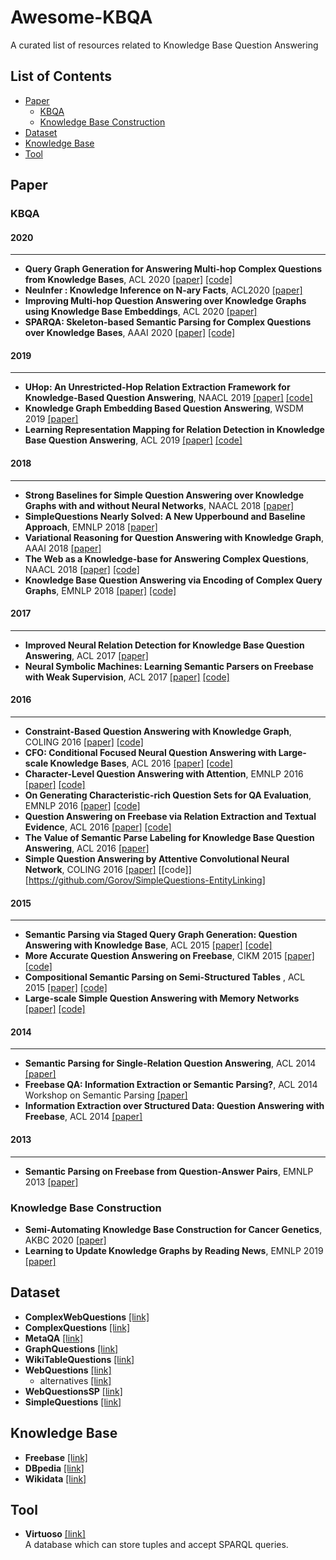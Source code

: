 # Awesome-KBQA
A curated list of resources related to Knowledge Base Question Answering

## List of Contents
- [Paper](#paper)
  - [KBQA](#kbqa)
  - [Knowledge Base Construction](#knowledge-base-construction)
- [Dataset](#dataset)
- [Knowledge Base](knowledge-base)
- [Tool](#tool)

## Paper
### KBQA
#### 2020
---
- **Query Graph Generation for Answering Multi-hop Complex Questions from Knowledge Bases**, ACL 2020 
  [[paper]](https://www.aclweb.org/anthology/2020.acl-main.91/)
  [[code]](https://github.com/lanyunshi/Multi-hopComplexKBQA)
- **NeuInfer : Knowledge Inference on N-ary Facts**, ACL2020 
  [[paper]](https://www.aclweb.org/anthology/2020.acl-main.546/)
- **Improving Multi-hop Question Answering over Knowledge Graphs using Knowledge Base Embeddings**, ACL 2020 
  [[paper]](https://www.aclweb.org/anthology/2020.acl-main.412/)
- **SPARQA: Skeleton-based Semantic Parsing for Complex Questions over Knowledge Bases**, AAAI 2020 
  [[paper]](https://arxiv.org/abs/2003.13956)
  [[code]](https://github.com/nju-websoft/SPARQA)

#### 2019
---
- **UHop: An Unrestricted-Hop Relation Extraction Framework for Knowledge-Based Question Answering**, NAACL 2019 
  [[paper]](https://www.aclweb.org/anthology/N19-1031/)
  [[code]](https://github.com/zychen423/UHop)
- **Knowledge Graph Embedding Based Question Answering**, WSDM 2019 
  [[paper]](https://dl.acm.org/doi/abs/10.1145/3289600.3290956)
- **Learning Representation Mapping for Relation Detection in Knowledge Base Question Answering**, ACL 2019 
  [[paper]](https://www.aclweb.org/anthology/P19-1616/)
  [[code]](https://github.com/wudapeng268/KBQA-Adapter)

#### 2018
---
- **Strong Baselines for Simple Question Answering over Knowledge Graphs with and without Neural Networks**, NAACL 2018 
  [[paper]](https://www.aclweb.org/anthology/N18-2047/)
- **SimpleQuestions Nearly Solved: A New Upperbound and Baseline Approach**, EMNLP 2018 
  [[paper]](https://www.aclweb.org/anthology/D18-1051/)
- **Variational Reasoning for Question Answering with Knowledge Graph**, AAAI 2018
  [[paper]](https://arxiv.org/abs/1709.04071)
- **The Web as a Knowledge-base for Answering Complex Questions**, NAACL 2018 
  [[paper]](https://www.aclweb.org/anthology/N18-1059/)
  [[code]](https://github.com/alontalmor/CQD)
- **Knowledge Base Question Answering via Encoding of Complex Query Graphs**, EMNLP 2018 
  [[paper]](https://www.aclweb.org/anthology/D18-1242/)
  [[code]](https://github.com/FengliLin/EMNLP2018-KBQA)

#### 2017
---
- **Improved Neural Relation Detection for Knowledge Base Question Answering**, ACL 2017 
  [[paper]](https://www.aclweb.org/anthology/P17-1053/)
- **Neural Symbolic Machines: Learning Semantic Parsers on Freebase with Weak Supervision**, ACL 2017 
  [[paper]](https://www.aclweb.org/anthology/P17-1003/)
  [[code]](https://github.com/crazydonkey200/neural-symbolic-machines)

#### 2016
---
- **Constraint-Based Question Answering with Knowledge Graph**, COLING 2016 
  [[paper]](https://www.aclweb.org/anthology/C16-1236/)
  [[code]](https://github.com/JunweiBao/MulCQA)
- **CFO: Conditional Focused Neural Question Answering with Large-scale Knowledge Bases**, ACL 2016 
  [[paper]](https://www.aclweb.org/anthology/P16-1076/)
  [[code]](https://github.com/zihangdai/CFO)
- **Character-Level Question Answering with Attention**, EMNLP 2016 
  [[paper]](https://www.aclweb.org/anthology/D16-1166/)
  [[code]](https://github.com/davidgolub/simpleqa)
- **On Generating Characteristic-rich Question Sets for QA Evaluation**, EMNLP 2016 
  [[paper]](https://www.aclweb.org/anthology/D16-1054/)
  [[code]](https://github.com/ysu1989/GraphQuestions)
- **Question Answering on Freebase via Relation Extraction and Textual Evidence**, ACL 2016 
  [[paper]](https://www.aclweb.org/anthology/P16-1220/)
  [[code]](https://github.com/syxu828/QuestionAnsweringOverFB)
- **The Value of Semantic Parse Labeling for Knowledge Base Question Answering**, ACL 2016 
  [[paper]](https://www.aclweb.org/anthology/P16-2033/)
- **Simple Question Answering by Attentive Convolutional Neural Network**, COLING 2016 
  [[paper]](https://www.aclweb.org/anthology/C16-1164/)
  [[code]][https://github.com/Gorov/SimpleQuestions-EntityLinking]

#### 2015
---
- **Semantic Parsing via Staged Query Graph Generation: Question Answering with Knowledge Base**, ACL 2015 
  [[paper]](https://www.aclweb.org/anthology/P15-1128/)
  [[code]](https://github.com/scottyih/STAGG)
- **More Accurate Question Answering on Freebase**, CIKM 2015 
  [[paper]](https://dl.acm.org/doi/10.1145/2806416.2806472)
  [[code]](https://github.com/ad-freiburg/aqqu)
- **Compositional Semantic Parsing on Semi-Structured Tables** , ACL 2015
  [[paper]](https://www.aclweb.org/anthology/P15-1142/)
  [[code]](https://github.com/ppasupat/WikiTableQuestions)
- **Large-scale Simple Question Answering with Memory Networks** 
  [[paper]](https://arxiv.org/abs/1506.02075)
  [[code]](https://github.com/Jerryzhao-z/simple-question-answering-with-memory-networks)
  
#### 2014
--- 
- **Semantic Parsing for Single-Relation Question Answering**, ACL 2014
  [[paper]](https://www.microsoft.com/en-us/research/publication/semantic-parsing-for-single-relation-question-answering/)
- **Freebase QA: Information Extraction or Semantic Parsing?**, ACL 2014 Workshop on Semantic Parsing
  [[paper]](https://www.aclweb.org/anthology/W14-2416/)
- **Information Extraction over Structured Data: Question Answering with Freebase**, ACL 2014
  [[paper]](https://www.aclweb.org/anthology/P14-1090/)


#### 2013
---
- **Semantic Parsing on Freebase from Question-Answer Pairs**, EMNLP 2013
  [[paper]](https://www.aclweb.org/anthology/D13-1160/)


### Knowledge Base Construction
- **Semi-Automating Knowledge Base Construction for Cancer Genetics**, AKBC 2020
  [[paper]](https://arxiv.org/abs/2005.08146)
- **Learning to Update Knowledge Graphs by Reading News**, EMNLP 2019
  [[paper]](https://www.aclweb.org/anthology/D19-1265/)

## Dataset
- **ComplexWebQuestions**
  [[link]](https://www.tau-nlp.org/compwebq)
- **ComplexQuestions**
  [[link]](https://github.com/JunweiBao/MulCQA)
- **MetaQA**
  [[link]](https://github.com/yuyuz/MetaQA)
- **GraphQuestions**
  [[link]](https://github.com/ysu1989/GraphQuestions)
- **WikiTableQuestions**
  [[link]](https://github.com/ppasupat/WikiTableQuestions)
- **WebQuestions**
  [[link]](https://nlp.stanford.edu/software/sempre/)
  - alternatives 
    [[link]](https://github.com/brmson/dataset-factoid-webquestions)
- **WebQuestionsSP** 
  [[link]](https://www.microsoft.com/en-us/research/publication/the-value-of-semantic-parse-labeling-for-knowledge-base-question-answering-2/)
- **SimpleQuestions** 
  [[link]](https://research.fb.com/downloads/babi/)


## Knowledge Base
- **Freebase** 
  [[link]](https://developers.google.com/freebase)
- **DBpedia** 
  [[link]](https://wiki.dbpedia.org/)
- **Wikidata** 
  [[link]](https://www.wikidata.org/wiki/Wikidata:Main_Page)

## Tool
- **Virtuoso** 
  [[link]](https://virtuoso.openlinksw.com/)    
  A database which can store tuples and accept SPARQL queries.
